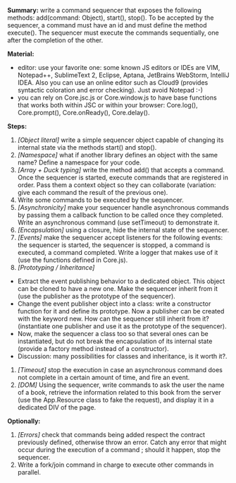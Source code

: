 **Summary:** write a command sequencer that exposes the following methods: add(command: Object), start(), stop(). To be accepted by the sequencer, a command must have an id and must define the method execute(). The sequencer must execute the commands sequentially, one after the completion of the other.

**Material:**

- editor: use your favorite one: some known JS editors or IDEs are VIM, Notepad++, SublimeText 2, Eclipse, Aptana, JetBrains WebStorm, IntelliJ IDEA. Also you can use an online editor such as Cloud9 (provides syntactic coloration and error checking). Just avoid Notepad :-)
- you can rely on Core.jsc.js or Core.window.js to have base functions that works both within JSC or within your browser: Core.log(), Core.prompt(), Core.onReady(), Core.delay().

**Steps:**

1. *\[Object literal\]* write a simple sequencer object capable of changing its internal state via the methods start() and stop().
1. *\[Namespace\]* what if another library defines an object with the same name? Define a namespace for your code.
1. *\[Array + Duck typing\]* write the method add() that accepts a command. Once the sequencer is started, execute commands that are registered in order. Pass them a context object so they can collaborate (variation: give each command the result of the previous one).
1. Write some commands to be executed by the sequencer.
1. *\[Asynchronicity\]* make your sequencer handle asynchronous commands by passing them a callback function to be called once they completed. Write an asynchronous command (use setTimeout) to demonstrate it.
1. *\[Encapsulation\]* using a closure, hide the internal state of the sequencer.
1. *\[Events\]* make the sequencer accept listeners for the following events: the sequencer is started, the sequencer is stopped, a command is executed, a command completed. Write a logger that makes use of it (use the functions defined in Core.js).
1. *\[Prototyping / Inheritance\]*
 - Extract the event publishing behavior to a dedicated object. This object can be cloned to have a new one. Make the sequencer inherit from it (use the publisher as the prototype of the sequencer).
 - Change the event publisher object into a class: write a constructor function for it and define its prototype. Now a publisher can be created with the keyword new. How can the sequencer still inherit from it? (instantiate one publisher and use it as the prototype of the sequencer).
 - Now, make the sequencer a class too so that several ones can be instantiated, but do not break the encapsulation of its internal state (provide a factory method instead of a constructor).
 - Discussion: many possibilities for classes and inheritance, is it worth it?.
1. *\[Timeout\]* stop the execution in case an asynchronous command does not complete in a certain amount of time, and fire an event.
1. *\[DOM\]* Using the sequencer, write commands to ask the user the name of a book, retrieve the information related to this book from the server (use the App.Resource class to fake the request), and display it in a dedicated DIV of the page.

**Optionally:**

1. *\[Errors\]* check that commands being added respect the contract previously defined, otherwise throw an error. Catch any error that might occur during the execution of a command ; should it happen, stop the sequencer.
1. Write a fork/join command in charge to execute other commands in parallel.